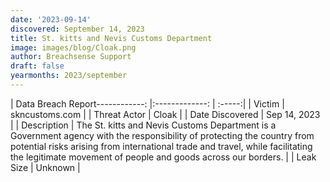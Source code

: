 ```yaml
---
date: '2023-09-14'
discovered: September 14, 2023
title: St. kitts and Nevis Customs Department
image: images/blog/Cloak.png
author: Breachsense Support
draft: false
yearmonths: 2023/september
---
```


| Data Breach Report------------:     |:-------------:    | :-----:|
| Victim      | skncustoms.com      | 
| Threat Actor      | Cloak      | 
| Date Discovered      | Sep 14, 2023      | 
| Description      | The St. kitts and Nevis Customs Department is a Government agency with the responsibility of protecting the country from potential risks arising from international trade and travel, while facilitating the legitimate movement of people and goods across our borders.      | 
| Leak Size      | Unknown      | 

